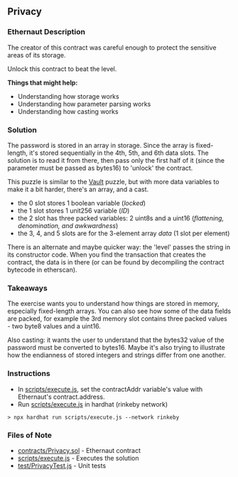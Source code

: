 ## Privacy

### Ethernaut Description
The creator of this contract was careful enough to protect the sensitive areas of its storage.

Unlock this contract to beat the level.

**Things that might help:**
- Understanding how storage works
- Understanding how parameter parsing works
- Understanding how casting works

### Solution 
The password is stored in an array in storage. Since the array is fixed-length, it's stored sequentially in the 4th, 5th, and 6th data slots. The solution is to read it from there, then pass only the first half of it (since the parameter must be passed as bytes16) to 'unlock' the contract. 

This puzzle is similar to the [Vault](https://github.com/jrkosinski/Ethernaut/tree/main/Vault) puzzle, but with more data variables to make it a bit harder, there's an array, and a cast. 

- the 0 slot stores 1 boolean variable (_locked_)
- the 1 slot stores 1 unit256 variable (_ID_)
- the 2 slot has three packed variables: 2 uint8s and a uint16 (_flattening, denomination, and awkwardness_)
- the 3, 4, and 5 slots are for the 3-element array _data_ (1 slot per element) 

There is an alternate and maybe quicker way: the 'level' passes the string in its constructor code. When you find the transaction that creates the contract, the data is in there (or can be found by decompiling the contract bytecode in etherscan). 

### Takeaways
The exercise wants you to understand how things are stored in memory, especially fixed-length arrays. You can also see how some of the data fields are packed, for example the 3rd memory slot contains three packed values - two byte8 values and a uint16.

Also casting: it wants the user to understand that the bytes32 value of the password must be converted to bytes16. Maybe it's also trying to illustrate how the endianness of stored integers and strings differ from one another. 

### Instructions
- In [scripts/execute.js](scripts/execute.js), set the contractAddr variable's value with Ethernaut's contract.address. 
- Run [scripts/execute.js](scripts/execute.js) in hardhat (rinkeby network)

`> npx hardhat run scripts/execute.js --network rinkeby`

### Files of Note
- [contracts/Privacy.sol](contracts/Privacy.sol) - Ethernaut contract
- [scripts/execute.js](scripts/execute.js) - Executes the solution 
- [test/PrivacyTest.js](test/PrivacyTest.js) - Unit tests 

